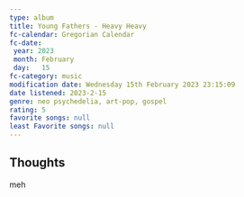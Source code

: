 ```yaml
---
type: album 
title: Young Fathers - Heavy Heavy
fc-calendar: Gregorian Calendar
fc-date: 
 year: 2023
 month: February
 day:   15
fc-category: music
modification date: Wednesday 15th February 2023 23:15:09
date listened: 2023-2-15 
genre: neo psychedelia, art-pop, gospel
rating: 5
favorite songs: null
least Favorite songs: null
---
```

## Thoughts

meh